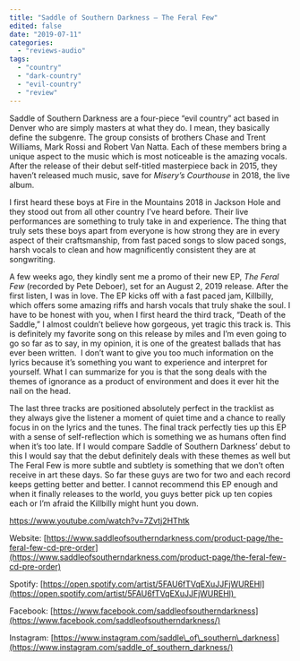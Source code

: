 ```yaml
---
title: "Saddle of Southern Darkness – The Feral Few"
edited: false
date: "2019-07-11"
categories:
  - "reviews-audio"
tags:
  - "country"
  - "dark-country"
  - "evil-country"
  - "review"
---
```


Saddle of Southern Darkness are a four-piece “evil country” act based in Denver who are simply masters at what they do. I mean, they basically define the subgenre. The group consists of brothers Chase and Trent Williams, Mark Rossi and Robert Van Natta. Each of these members bring a unique aspect to the music which is most noticeable is the amazing vocals. After the release of their debut self-titled masterpiece back in 2015, they haven’t released much music, save for _Misery’s Courthouse_ in 2018, the live album. 

I first heard these boys at Fire in the Mountains 2018 in Jackson Hole and they stood out from all other country I’ve heard before. Their live performances are something to truly take in and experience. The thing that truly sets these boys apart from everyone is how strong they are in every aspect of their craftsmanship, from fast paced songs to slow paced songs, harsh vocals to clean and how magnificently consistent they are at songwriting.

A few weeks ago, they kindly sent me a promo of their new EP, _The Feral Few_ (recorded by Pete Deboer), set for an August 2, 2019 release. After the first listen, I was in love. The EP kicks off with a fast paced jam, Killbilly, which offers some amazing riffs and harsh vocals that truly shake the soul. I have to be honest with you, when I first heard the third track, “Death of the Saddle,” I almost couldn’t believe how gorgeous, yet tragic this track is. This is definitely my favorite song on this release by miles and I’m even going to go so far as to say, in my opinion, it is one of the greatest ballads that has ever been written.  I don’t want to give you too much information on the lyrics because it’s something you want to experience and interpret for yourself. What I can summarize for you is that the song deals with the themes of ignorance as a product of environment and does it ever hit the nail on the head.

The last three tracks are positioned absolutely perfect in the tracklist as they always give the listener a moment of quiet time and a chance to really focus in on the lyrics and the tunes. The final track perfectly ties up this EP with a sense of self-reflection which is something we as humans often find when it’s too late. If I would compare Saddle of Southern Darkness’ debut to this I would say that the debut definitely deals with these themes as well but The Feral Few is more subtle and subtlety is something that we don’t often receive in art these days. So far these guys are two for two and each record keeps getting better and better. I cannot recommend this EP enough and when it finally releases to the world, you guys better pick up ten copies each or I’m afraid the Killbilly might hunt you down.

https://www.youtube.com/watch?v=7Zvtj2HThtk

Website: [https://www.saddleofsoutherndarkness.com/product-page/the-feral-few-cd-pre-order](https://www.saddleofsoutherndarkness.com/product-page/the-feral-few-cd-pre-order)

Spotify: [https://open.spotify.com/artist/5FAU6fTVqEXuJJFjWUREHl](https://open.spotify.com/artist/5FAU6fTVqEXuJJFjWUREHl) 

Facebook: [https://www.facebook.com/saddleofsoutherndarkness](https://www.facebook.com/saddleofsoutherndarkness/)

Instagram: [https://www.instagram.com/saddle\_of\_southern\_darkness](https://www.instagram.com/saddle_of_southern_darkness/)
